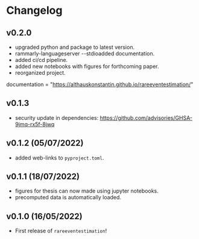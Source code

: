 # Changelog

## v0.2.0
- upgraded python and package to latest version.
- rammarly-languageserver --stdioadded documentation.
- added ci/cd pipeline.
- added new notebooks with figures for forthcoming paper.
- reorganized project.

documentation = "https://althauskonstantin.github.io/rareeventestimation/"
## v0.1.3
- security update in dependencies: https://github.com/advisories/GHSA-9jmq-rx5f-8jwq

## v0.1.2 (05/07/2022)

- added web-links to `pyproject.toml`.

## v0.1.1 (18/07/2022)

- figures for thesis can now made using jupyter notebooks.
- precomputed data is automatically loaded.

## v0.1.0 (16/05/2022)
- First release of `rareeventestimation`!
